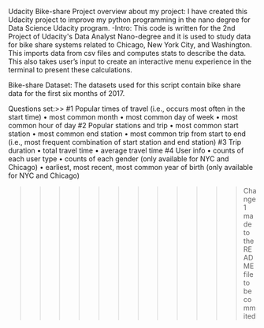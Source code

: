 Udacity Bike-share Project
overview about my project:
	I have created this Udacity project to improve my python programming in the nano degree for Data Science Udacity program. 
-Intro:
	This code is written for the 2nd Project of Udacity's Data Analyst Nano-degree and it is used to study data for bike share systems related to Chicago, New York City, and Washington.
This imports data from csv files and computes stats to describe the data.
This also takes user’s input to create an interactive menu experience in the terminal to present these calculations.

Bike-share Dataset:
	The datasets used for this script contain bike share data for the first six months of 2017.

Questions set:>>
#1 Popular times of travel (i.e., occurs most often in the start time)
	•	most common month
	•	most common day of week
	•	most common hour of day
#2 Popular stations and trip
	•	most common start station
	•	most common end station
	•	most common trip from start to end (i.e., most frequent combination of start station and end station)
#3 Trip duration
	•	total travel time
	•	average travel time
#4 User info
	•	counts of each user type
	•	counts of each gender (only available for NYC and Chicago)
	•	earliest, most recent, most common year of birth (only available for NYC and Chicago)

>>>>>>>>>>>> Change 1 made to the README file to be commited
